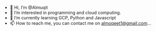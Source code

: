 - 👋 Hi, I’m @Almuqit
- 👀 I’m interested in programming and cloud computing.
- 🌱 I’m currently learning GCP, Python and Javascript
- 📫 How to reach me, you can contact me on almoqeet1@gmail.com...

<!---
Almuqit/Almuqit is a ✨ special ✨ repository because its `README.md` (this file) appears on your GitHub profile.
You can click the Preview link to take a look at your changes.
--->

